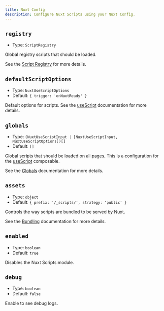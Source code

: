 ```yaml
---
title: Nuxt Config
description: Configure Nuxt Scripts using your Nuxt Config.
---
```


## `registry`

- Type: `ScriptRegistry`

Global registry scripts that should be loaded.

See the [Script Registry](/scripts) for more details.

## `defaultScriptOptions`

- Type: `NuxtUseScriptOptions`
- Default: `{ trigger: 'onNuxtReady' }`

Default options for scripts. See the [useScript](/use-script) documentation for more details.

## `globals`

- Type: `(NuxtUseScriptInput | [NuxtUseScriptInput, NuxtUseScriptOptions])[]`
- Default: `[]`

Global scripts that should be loaded on all pages. This is a configuration for the [useScript](/use-script) composable.

See the [Globals](/guides/global) documentation for more details.

## `assets`

- Type: `object`
- Default: `{ prefix: '/_scripts/', strategy: 'public' }`

Controls the way scripts are bundled to be served by Nuxt.

See the [Bundling](/guides/bundling) documentation for more details.

## `enabled`

- Type: `boolean`
- Default: `true`

Disables the Nuxt Scripts module.

## `debug`

- Type: `boolean`
- Default: `false`

Enable to see debug logs.
